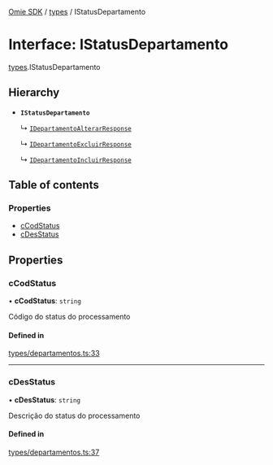 [Omie SDK](../README.md) / [types](../modules/types.md) / IStatusDepartamento

# Interface: IStatusDepartamento

[types](../modules/types.md).IStatusDepartamento

## Hierarchy

- **`IStatusDepartamento`**

  ↳ [`IDepartamentoAlterarResponse`](types.IDepartamentoAlterarResponse.md)

  ↳ [`IDepartamentoExcluirResponse`](types.IDepartamentoExcluirResponse.md)

  ↳ [`IDepartamentoIncluirResponse`](types.IDepartamentoIncluirResponse.md)

## Table of contents

### Properties

- [cCodStatus](types.IStatusDepartamento.md#ccodstatus)
- [cDesStatus](types.IStatusDepartamento.md#cdesstatus)

## Properties

### cCodStatus

• **cCodStatus**: `string`

Código do status do processamento

#### Defined in

[types/departamentos.ts:33](https://github.com/lucas-bogos/omie-sdk/blob/96c014c/src/types/departamentos.ts#L33)

___

### cDesStatus

• **cDesStatus**: `string`

Descrição do status do processamento

#### Defined in

[types/departamentos.ts:37](https://github.com/lucas-bogos/omie-sdk/blob/96c014c/src/types/departamentos.ts#L37)
